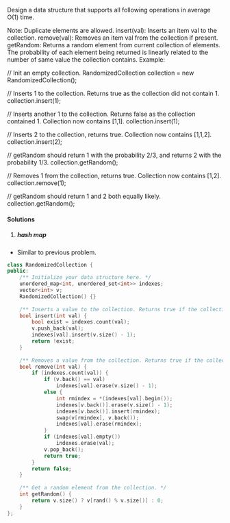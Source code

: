Design a data structure that supports all following operations in average O(1) time.

Note: Duplicate elements are allowed.
insert(val): Inserts an item val to the collection.
remove(val): Removes an item val from the collection if present.
getRandom: Returns a random element from current collection of elements. The probability of each element being returned is linearly related to the number of same value the collection contains.
Example:

// Init an empty collection.
RandomizedCollection collection = new RandomizedCollection();

// Inserts 1 to the collection. Returns true as the collection did not contain 1.
collection.insert(1);

// Inserts another 1 to the collection. Returns false as the collection contained 1. Collection now contains [1,1].
collection.insert(1);

// Inserts 2 to the collection, returns true. Collection now contains [1,1,2].
collection.insert(2);

// getRandom should return 1 with the probability 2/3, and returns 2 with the probability 1/3.
collection.getRandom();

// Removes 1 from the collection, returns true. Collection now contains [1,2].
collection.remove(1);

// getRandom should return 1 and 2 both equally likely.
collection.getRandom();

#### Solutions

1. ##### hash map

- Similar to previous problem.

```cpp
class RandomizedCollection {
public:
    /** Initialize your data structure here. */
    unordered_map<int, unordered_set<int>> indexes;
    vector<int> v;
    RandomizedCollection() {}
    
    /** Inserts a value to the collection. Returns true if the collection did not already contain the specified element. */
    bool insert(int val) {
        bool exist = indexes.count(val);
        v.push_back(val);
        indexes[val].insert(v.size() - 1);
        return !exist;
    }
    
    /** Removes a value from the collection. Returns true if the collection contained the specified element. */
    bool remove(int val) {
        if (indexes.count(val)) {
            if (v.back() == val)
                indexes[val].erase(v.size() - 1);
            else {
                int rmindex = *(indexes[val].begin());
                indexes[v.back()].erase(v.size() - 1);
                indexes[v.back()].insert(rmindex);
                swap(v[rmindex], v.back());
                indexes[val].erase(rmindex);
            }
            if (indexes[val].empty())
                indexes.erase(val);
            v.pop_back();
            return true;
        }
        return false;
    }
    
    /** Get a random element from the collection. */
    int getRandom() {
        return v.size() ? v[rand() % v.size()] : 0;
    }
};
```